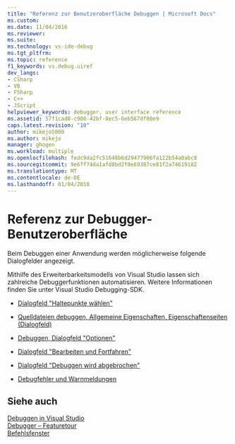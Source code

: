 ```yaml
---
title: "Referenz zur Benutzeroberfläche Debuggen | Microsoft Docs"
ms.custom: 
ms.date: 11/04/2016
ms.reviewer: 
ms.suite: 
ms.technology: vs-ide-debug
ms.tgt_pltfrm: 
ms.topic: reference
f1_keywords: vs.debug.uiref
dev_langs:
- CSharp
- VB
- FSharp
- C++
- JScript
helpviewer_keywords: debugger, user interface reference
ms.assetid: 57f1cad8-c908-42bf-8ec5-6eb567df08e9
caps.latest.revision: "10"
author: mikejo5000
ms.author: mikejo
manager: ghogen
ms.workload: multiple
ms.openlocfilehash: fedc9da2fc51648b6d29477906fa122b54a0abc8
ms.sourcegitcommit: 9e6ff74da1afd8bd2f0e69387ce81f2a74619182
ms.translationtype: MT
ms.contentlocale: de-DE
ms.lasthandoff: 01/04/2018
---
```

# <a name="debugging-user-interface-reference"></a>Referenz zur Debugger-Benutzeroberfläche
Beim Debuggen einer Anwendung werden möglicherweise folgende Dialogfelder angezeigt.  
  
 Mithilfe des Erweiterbarkeitsmodells von Visual Studio lassen sich zahlreiche Debuggerfunktionen automatisieren. Weitere Informationen finden Sie unter Visual Studio Debugging-SDK.  
  
-   [Dialogfeld "Haltepunkte wählen"](../debugger/choose-breakpoints-dialog-box.md)  
  
-   [Quelldateien debuggen, Allgemeine Eigenschaften, Eigenschaftenseiten (Dialogfeld)](../debugger/debug-source-files-common-properties-solution-property-pages-dialog-box.md)  
  
-   [Debuggen, Dialogfeld "Optionen"](../debugger/debugging-options-dialog-box.md)  
  
-   [Dialogfeld "Bearbeiten und Fortfahren"](../debugger/edit-and-continue-dialog-box.md)  
  
-   [Dialogfeld "Debuggen wird abgebrochen"](../debugger/stop-debugging-in-progress-dialog-box.md)  
  
-   [Debugfehler und Warnmeldungen](../debugger/debugging-errors-and-warning-dialog-boxes.md)  
  
## <a name="see-also"></a>Siehe auch  
 [Debuggen in Visual Studio](../debugger/index.md)  
 [Debugger – Featuretour](../debugger/debugger-feature-tour.md)   
 [Befehlsfenster](../ide/reference/command-window.md)
